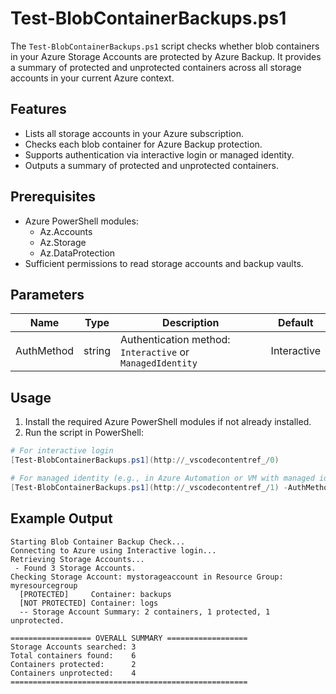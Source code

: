 # Test-BlobContainerBackups.ps1

The `Test-BlobContainerBackups.ps1` script checks whether blob containers in your Azure Storage Accounts are protected by Azure Backup. It provides a summary of protected and unprotected containers across all storage accounts in your current Azure context.

## Features

- Lists all storage accounts in your Azure subscription.
- Checks each blob container for Azure Backup protection.
- Supports authentication via interactive login or managed identity.
- Outputs a summary of protected and unprotected containers.

## Prerequisites

- Azure PowerShell modules:
  - Az.Accounts
  - Az.Storage
  - Az.DataProtection
- Sufficient permissions to read storage accounts and backup vaults.

## Parameters

| Name        | Type   | Description                                                                 | Default        |
|-------------|--------|-----------------------------------------------------------------------------|----------------|
| AuthMethod  | string | Authentication method: `Interactive` or `ManagedIdentity`                   | Interactive    |

## Usage

1. Install the required Azure PowerShell modules if not already installed.
2. Run the script in PowerShell:

```powershell
# For interactive login
[Test-BlobContainerBackups.ps1](http://_vscodecontentref_/0)

# For managed identity (e.g., in Azure Automation or VM with managed identity)
[Test-BlobContainerBackups.ps1](http://_vscodecontentref_/1) -AuthMethod ManagedIdentity
```

## Example Output

```
Starting Blob Container Backup Check...
Connecting to Azure using Interactive login...
Retrieving Storage Accounts...
 - Found 3 Storage Accounts.
Checking Storage Account: mystorageaccount in Resource Group: myresourcegroup
  [PROTECTED]     Container: backups
  [NOT PROTECTED] Container: logs
  -- Storage Account Summary: 2 containers, 1 protected, 1 unprotected.

================== OVERALL SUMMARY ==================
Storage Accounts searched: 3
Total containers found:    6
Containers protected:      2
Containers unprotected:    4
=====================================================
```